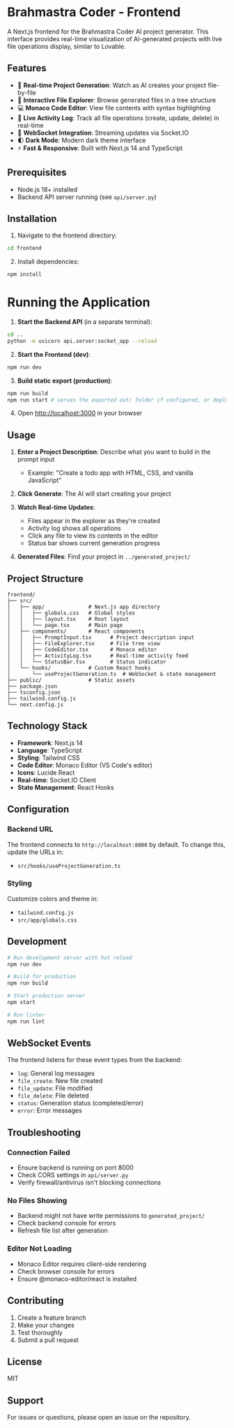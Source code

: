 # Brahmastra Coder - Frontend

A Next.js frontend for the Brahmastra Coder AI project generator. This interface provides real-time visualization of AI-generated projects with live file operations display, similar to Lovable.

## Features

- 🎨 **Real-time Project Generation**: Watch as AI creates your project file-by-file
- 📁 **Interactive File Explorer**: Browse generated files in a tree structure
- 💻 **Monaco Code Editor**: View file contents with syntax highlighting
- 📝 **Live Activity Log**: Track all file operations (create, update, delete) in real-time
- 🔌 **WebSocket Integration**: Streaming updates via Socket.IO
- 🌓 **Dark Mode**: Modern dark theme interface
- ⚡ **Fast & Responsive**: Built with Next.js 14 and TypeScript

## Prerequisites

- Node.js 18+ installed
- Backend API server running (see `api/server.py`)

## Installation

1. Navigate to the frontend directory:
```bash
cd frontend
```

2. Install dependencies:
```bash
npm install
```

# Running the Application

1. **Start the Backend API** (in a separate terminal):
```bash
cd ..
python -m uvicorn api.server:socket_app --reload
```

2. **Start the Frontend (dev)**:
```bash
npm run dev
```

3. **Build static export (production)**:
```bash
npm run build
npm run start # serves the exported out/ folder if configured, or deploy to Vercel
```

4. Open [http://localhost:3000](http://localhost:3000) in your browser

## Usage

1. **Enter a Project Description**: Describe what you want to build in the prompt input
   - Example: "Create a todo app with HTML, CSS, and vanilla JavaScript"
   
2. **Click Generate**: The AI will start creating your project

3. **Watch Real-time Updates**:
   - Files appear in the explorer as they're created
   - Activity log shows all operations
   - Click any file to view its contents in the editor
   - Status bar shows current generation progress

4. **Generated Files**: Find your project in `../generated_project/`

## Project Structure

```
frontend/
├── src/
│   ├── app/              # Next.js app directory
│   │   ├── globals.css   # Global styles
│   │   ├── layout.tsx    # Root layout
│   │   └── page.tsx      # Main page
│   ├── components/       # React components
│   │   ├── PromptInput.tsx      # Project description input
│   │   ├── FileExplorer.tsx     # File tree view
│   │   ├── CodeEditor.tsx       # Monaco editor
│   │   ├── ActivityLog.tsx      # Real-time activity feed
│   │   └── StatusBar.tsx        # Status indicator
│   └── hooks/            # Custom React hooks
│       └── useProjectGeneration.ts  # WebSocket & state management
├── public/               # Static assets
├── package.json
├── tsconfig.json
├── tailwind.config.js
└── next.config.js
```

## Technology Stack

- **Framework**: Next.js 14
- **Language**: TypeScript
- **Styling**: Tailwind CSS
- **Code Editor**: Monaco Editor (VS Code's editor)
- **Icons**: Lucide React
- **Real-time**: Socket.IO Client
- **State Management**: React Hooks

## Configuration

### Backend URL
The frontend connects to `http://localhost:8000` by default. To change this, update the URLs in:
- `src/hooks/useProjectGeneration.ts`

### Styling
Customize colors and theme in:
- `tailwind.config.js`
- `src/app/globals.css`

## Development

```bash
# Run development server with hot reload
npm run dev

# Build for production
npm run build

# Start production server
npm start

# Run linter
npm run lint
```

## WebSocket Events

The frontend listens for these event types from the backend:

- `log`: General log messages
- `file_create`: New file created
- `file_update`: File modified
- `file_delete`: File deleted
- `status`: Generation status (completed/error)
- `error`: Error messages

## Troubleshooting

### Connection Failed
- Ensure backend is running on port 8000
- Check CORS settings in `api/server.py`
- Verify firewall/antivirus isn't blocking connections

### No Files Showing
- Backend might not have write permissions to `generated_project/`
- Check backend console for errors
- Refresh file list after generation

### Editor Not Loading
- Monaco Editor requires client-side rendering
- Check browser console for errors
- Ensure @monaco-editor/react is installed

## Contributing

1. Create a feature branch
2. Make your changes
3. Test thoroughly
4. Submit a pull request

## License

MIT

## Support

For issues or questions, please open an issue on the repository.
